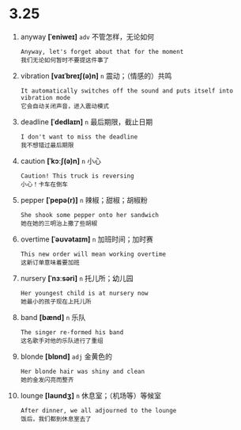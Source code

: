 # 3.25

1. anyway **[ˈeniweɪ]** `adv` 不管怎样，无论如何

   ```
   Anyway, let's forget about that for the moment
   我们无论如何暂时不要提这件事了
   ```

2. vibration **[vaɪˈbreɪʃ(ə)n]** `n` 震动；（情感的）共鸣

   ```
   It automatically switches off the sound and puts itself into vibration mode
   它会自动关闭声音，进入震动模式
   ```

3. deadline **[ˈdedlaɪn]** `n` 最后期限，截止日期

   ```
   I don't want to miss the deadline
   我不想错过最后期限
   ```

4. caution **[ˈkɔːʃ(ə)n]** `n` 小心

   ```
   Caution! This truck is reversing
   小心！卡车在倒车
   ```

5. pepper **[ˈpepə(r)]** `n` 辣椒；甜椒；胡椒粉

   ```
   She shook some pepper onto her sandwich
   她在她的三明治上撒了些胡椒
   ```

6. overtime **[ˈəʊvətaɪm]** `n` 加班时间；加时赛

   ```
   This new order will mean working overtime
   这新订单意味着要加班
   ```

7. nursery **[ˈnɜːsəri]** `n` 托儿所；幼儿园

   ```
   Her youngest child is at nursery now
   她最小的孩子现在上托儿所
   ```

8. band **[bænd]** `n` 乐队

   ```
   The singer re-formed his band
   这名歌手对他的乐队进行了重组
   ```

9. blonde **[blɒnd]** `adj` 金黄色的

   ```
   Her blonde hair was shiny and clean
   她的金发闪亮而整齐
   ```

10. lounge **[laʊndʒ]** `n` 休息室；（机场等）等候室
    ```
    After dinner, we all adjourned to the lounge
    饭后，我们都到休息室去了
    ```
